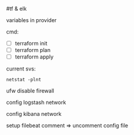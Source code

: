 #tf & elk

variables in provider

cmd:

 - [ ] terraform init
 - [ ] terraform plan
 - [ ] terraform apply

current svs:

`netstat -plnt`

ufw disable firewall

config logstash network

config kibana network

setup filebeat comment => uncomment config file